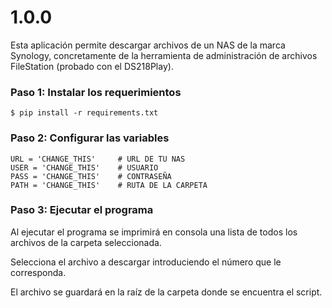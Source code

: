 # 1.0.0

Esta aplicación permite descargar archivos de un NAS de la marca Synology, concretamente de la herramienta de administración de archivos FileStation (probado con el DS218Play).

### Paso 1: Instalar los requerimientos

```
$ pip install -r requirements.txt
```

### Paso 2: Configurar las variables

```
URL = 'CHANGE_THIS'     # URL DE TU NAS
USER = 'CHANGE_THIS'    # USUARIO
PASS = 'CHANGE_THIS'    # CONTRASEÑA
PATH = 'CHANGE_THIS'    # RUTA DE LA CARPETA
```

### Paso 3: Ejecutar el programa

Al ejecutar el programa se imprimirá en consola una lista de todos los archivos de la carpeta seleccionada.

Selecciona el archivo a descargar introduciendo el número que le corresponda.

El archivo se guardará en la raíz de la carpeta donde se encuentra el script.
